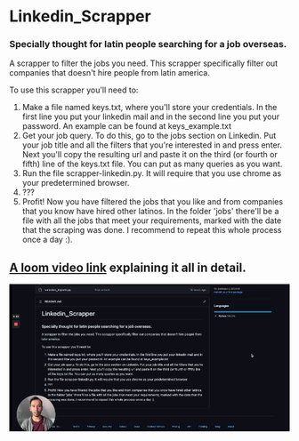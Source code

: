 # Linkedin_Scrapper
### Specially thought for latin people searching for a job overseas.

A scrapper to filter the jobs you need.
This scrapper specifically filter out companies that doesn't hire people from latin america.

To use this scrapper you'll need to:
1. Make a file named keys.txt, where you'll store your credentials. In the first line you put your linkedin mail and in the second line you put your password. An example can be found at keys_example.txt
2. Get your job query. To do this, go to the jobs section on Linkedin. Put your job title and all the filters that you're interested in and press enter. Next you'll copy the resulting url and paste it on the third (or fourth or fifth) line of the keys.txt file. You can put as many queries as you want.
3. Run the file scrapper-linkedin.py. It will require that you use chrome as your predetermined browser.
4. ???
5. Profit! Now you have filtered the jobs that you like and from companies that you know have hired other latinos. In the folder 'jobs' there'll be a file with all the jobs that meet your requirements, marked with the date that the scraping was done. I recommend to repeat this whole process once a day :).




## [A loom video link](https://www.loom.com/share/d085c8a1d3ba46fba74f8e42b5863bc4) explaining it all in detail.

![](images/loom_video.png)
